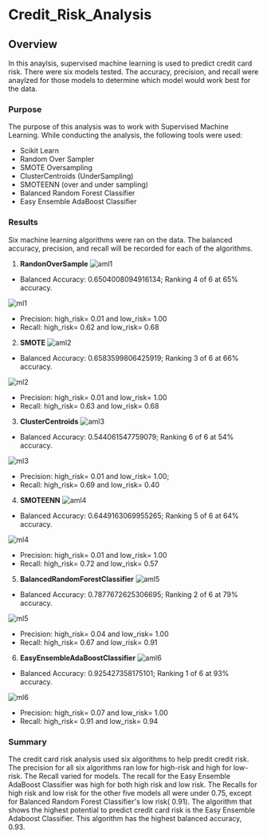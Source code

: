 # Credit_Risk_Analysis
## Overview 
In this anaylsis, supervised machine learning is used to predict credit card risk. There were six models tested. The accuracy, precision, and recall were anaylzed for those models to determine which model would work best for the data. 

### Purpose
The purpose of this analysis was to work with Supervised Machine Learning. While conducting the analysis, the following tools were used:
- Scikit Learn
- Random Over Sampler
- SMOTE Oversampling
- ClusterCentroids (UnderSampling)
- SMOTEENN (over and under sampling)
- Balanced Random Forest Classifier
- Easy Ensemble AdaBoost Classifier

### Results
Six machine learning algorithms were ran on the data. The balanced accuracy, precision, and recall will be recorded for each of the algorithms. 
1. **RandonOverSample**
![aml1](https://user-images.githubusercontent.com/105830665/200974589-703ef09d-7c56-49e0-8481-efbbba82c365.png)
- Balanced Accuracy: 0.6504008094916134; Ranking 4 of 6 at 65% accuracy.
    
![ml1](https://user-images.githubusercontent.com/105830665/200974637-9ca950bf-4182-4732-962d-53226d279e05.png)    
- Precision: high_risk= 0.01 and low_risk= 1.00 
- Recall: high_risk= 0.62 and low_risk= 0.68
2. **SMOTE**
![aml2](https://user-images.githubusercontent.com/105830665/200974770-bbb91fea-e764-4d98-ba94-04de9102dfa4.png)
- Balanced Accuracy: 0.6583599806425919; Ranking 3 of 6 at 66% accuracy.

![ml2](https://user-images.githubusercontent.com/105830665/200974820-bb4bbf0c-9feb-422e-b87c-f0b32c1c99dd.png)
- Precision: high_risk= 0.01 and low_risk= 1.00 
- Recall: high_risk= 0.63 and low_risk= 0.68 
3. **ClusterCentroids**
![aml3](https://user-images.githubusercontent.com/105830665/200974868-fdf6e74d-342d-4c12-be32-288cdc230333.png)
- Balanced Accuracy: 0.544061547759079; Ranking 6 of 6 at 54% accuracy.

![ml3](https://user-images.githubusercontent.com/105830665/200974933-39403030-c630-4d01-a9e2-010ed6ac1d2d.png)    
- Precision: high_risk= 0.01 and low_risk= 1.00;  
- Recall: high_risk= 0.69 and low_risk= 0.40
4. **SMOTEENN**
![aml4](https://user-images.githubusercontent.com/105830665/200977043-0207bc44-37de-46c3-ae58-0afaa49648e1.png)
- Balanced Accuracy: 0.6449163069955265; Ranking 5 of 6 at 64% accuracy.

![ml4](https://user-images.githubusercontent.com/105830665/200977145-c5173bdb-3b76-4177-b0cc-4a6c83a37436.png)

- Precision: high_risk= 0.01 and low_risk= 1.00 
- Recall: high_risk= 0.72 and low_risk= 0.57
5. **BalancedRandomForestClassifier**
![aml5](https://user-images.githubusercontent.com/105830665/200977188-cf34b9c2-78dd-43d6-a0c6-8768953dd364.png)
- Balanced Accuracy: 0.7877672625306695; Ranking 2 of 6 at 79% accuracy.

![ml5](https://user-images.githubusercontent.com/105830665/200977229-98841a5f-11d3-4b0d-b725-062970989f56.png)
- Precision: high_risk= 0.04 and low_risk= 1.00 
- Recall: high_risk= 0.67 and low_risk= 0.91 
6. **EasyEnsembleAdaBoostClassifier**
![aml6](https://user-images.githubusercontent.com/105830665/200977269-320997cf-85d0-4839-97f7-c2e720ae644f.png)
- Balanced Accuracy: 0.925427358175101; Ranking 1 of 6 at 93% accuracy. 

![ml6](https://user-images.githubusercontent.com/105830665/200977333-d77ddb1f-acef-4e30-83f1-505cdb25ed90.png)
- Precision: high_risk= 0.07 and low_risk= 1.00 
- Recall: high_risk= 0.91 and low_risk= 0.94

### Summary
The credit card risk analysis used six algorithms to help predit credit risk. The precision for all six algorithms ran low for high-risk and high for low-risk. The Recall varied for models. The recall for the Easy Ensemble AdaBoost Classifier was high for both high risk and low risk. The Recalls for high risk and low risk for the other five models all were under 0.75, except for Balanced Random Forest Classifier's low risk( 0.91). 
The algorithm that shows the highest potential to predict credit card risk is the Easy Ensemble Adaboost Classifier. This algorithm has the highest balanced accuracy, 0.93. 
